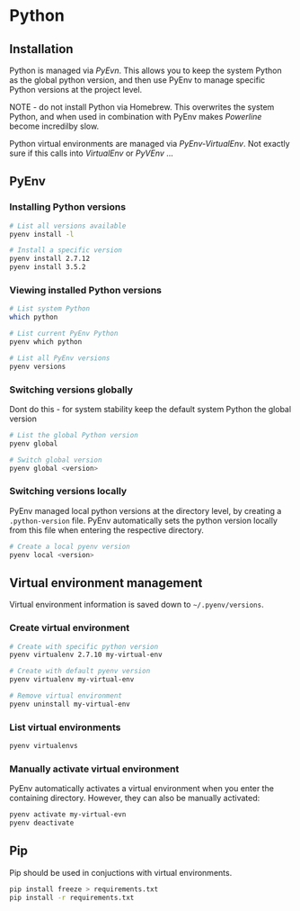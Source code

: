 # Python

## Installation

Python is managed via _PyEvn_. This allows you to keep the system Python as the global python version, and then use PyEnv to manage specific Python versions at the project level.

NOTE - do not install Python via Homebrew. This overwrites the system Python, and when used in combination with PyEnv makes _Powerline_ become incredilby slow.

Python virtual environments are managed via _PyEnv-VirtualEnv_. Not exactly sure if this calls into _VirtualEnv_ or _PyVEnv_ ...

## PyEnv

### Installing Python versions

```sh
# List all versions available
pyenv install -l

# Install a specific version
pyenv install 2.7.12
pyenv install 3.5.2
```

### Viewing installed Python versions

```sh
# List system Python
which python

# List current PyEnv Python
pyenv which python

# List all PyEnv versions
pyenv versions
```

### Switching versions globally

Dont do this - for system stability keep the default system Python the global version

```sh
# List the global Python version
pyenv global

# Switch global version
pyenv global <version>
```

### Switching versions locally

PyEnv managed local python versions at the directory level, by creating a `.python-version` file. PyEnv automatically sets the python version locally from this file when entering the respective directory.

```sh
# Create a local pyenv version
pyenv local <version>
```

## Virtual environment management

Virtual environment information is saved down to `~/.pyenv/versions`.

### Create virtual environment

```sh
# Create with specific python version
pyenv virtualenv 2.7.10 my-virtual-env
```

```sh
# Create with default pyenv version
pyenv virtualenv my-virtual-env
```

```sh
# Remove virtual environment
pyenv uninstall my-virtual-env
```

### List virtual environments

```sh
pyenv virtualenvs
```

### Manually activate virtual environment

PyEnv automatically activates a virtual environment when you enter the containing directory. However, they can also be manually activated:

```sh
pyenv activate my-virtual-evn
pyenv deactivate
```

## Pip

Pip should be used in conjuctions with virtual environments.

```sh
pip install freeze > requirements.txt
pip install -r requirements.txt
```
